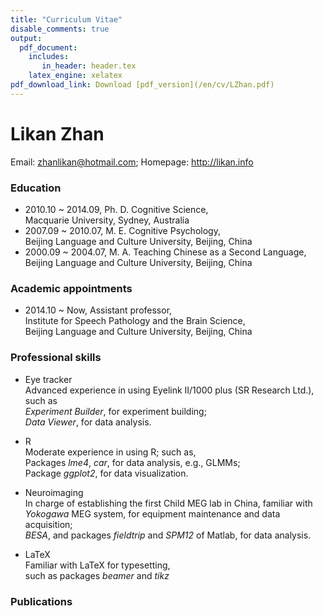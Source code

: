 ```yaml
---
title: "Curriculum Vitae"
disable_comments: true
output:
  pdf_document:
    includes:
       in_header: header.tex
    latex_engine: xelatex
pdf_download_link: Download [pdf_version](/en/cv/LZhan.pdf)
---
```


# Likan Zhan


Email: zhanlikan@hotmail.com; Homepage: <http://likan.info>

### Education

- 2010.10 ~ 2014.09, Ph. D. Cognitive Science, </br>
  Macquarie University, Sydney, Australia
- 2007.09 ~ 2010.07, M. E. Cognitive Psychology, </br>
  Beijing Language and Culture University, Beijing, China
- 2000.09 ~ 2004.07, M. A. Teaching Chinese as a Second Language, </br>
  Beijing Language and Culture University, Beijing, China

### Academic appointments

- 2014.10 ~ Now, Assistant professor, </br>
Institute for Speech Pathology and the Brain Science, </br>
Beijing Language and Culture University, Beijing, China

### Professional skills

- Eye tracker </br>
  Advanced experience in using Eyelink II/1000 plus (SR Research Ltd.), such as</br>
  *Experiment Builder*, for experiment building; </br>
  *Data Viewer*, for data analysis.

- R </br>
  Moderate experience in using R; such as, </br>
  Packages *lme4*, *car*, for data analysis, e.g., GLMMs; </br>
  Package *ggplot2*, for data visualization.

- Neuroimaging </br>
  In charge of establishing the first Child MEG lab in China, familiar with </br>
  *Yokogawa* MEG system, for equipment maintenance and data acquisition; </br>
  *BESA*, and packages *fieldtrip* and *SPM12* of Matlab, for data analysis.

- LaTeX </br>
  Familiar with LaTeX for typesetting, </br>
  such as packages *beamer* and *tikz*

### Publications
